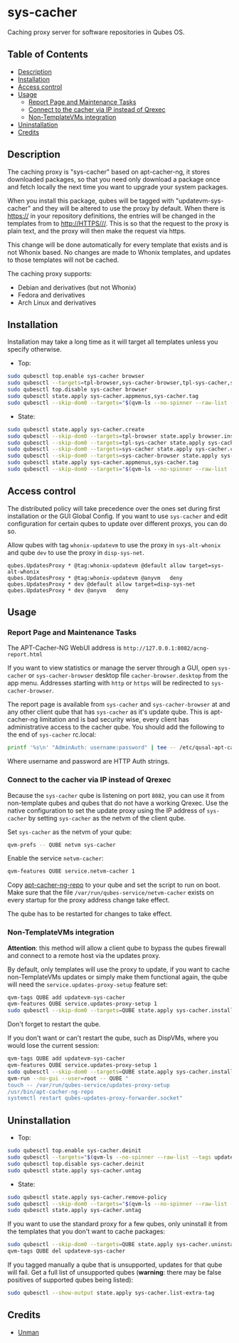 # sys-cacher

Caching proxy server for software repositories in Qubes OS.

## Table of Contents

*   [Description](#description)
*   [Installation](#installation)
*   [Access control](#access-control)
*   [Usage](#usage)
    *   [Report Page and Maintenance Tasks](#report-page-and-maintenance-tasks)
    *   [Connect to the cacher via IP instead of Qrexec](#connect-to-the-cacher-via-ip-instead-of-qrexec)
    *   [Non-TemplateVMs integration](#non-templatevms-integration)
*   [Uninstallation](#uninstallation)
*   [Credits](#credits)

## Description

The caching proxy is "sys-cacher" based on apt-cacher-ng, it stores downloaded
packages, so that you need only download a package once and fetch locally the
next time you want to upgrade your system packages.

When you install this package, qubes will be tagged with "updatevm-sys-cacher"
and they will be altered to use the proxy by default. When there is <https://>
in your repository definitions, the entries will be changed in the templates
from to <http://HTTPS///>. This is so that the request to the proxy is plain
text, and the proxy will then make the request via https.

This change will be done automatically for every template that exists and is
not Whonix based. No changes are made to Whonix templates, and updates to
those templates will not be cached.

The caching proxy supports:

*   Debian and derivatives (but not Whonix)
*   Fedora and derivatives
*   Arch Linux and derivatives

## Installation

Installation may take a long time as it will target all templates unless you
specify otherwise.

*   Top:

```sh
sudo qubesctl top.enable sys-cacher browser
sudo qubesctl --targets=tpl-browser,sys-cacher-browser,tpl-sys-cacher,sys-cacher state.apply
sudo qubesctl top.disable sys-cacher browser
sudo qubesctl state.apply sys-cacher.appmenus,sys-cacher.tag
sudo qubesctl --skip-dom0 --targets="$(qvm-ls --no-spinner --raw-list --tags updatevm-sys-cacher | tr "\n" ",")" state.apply sys-cacher.install-client
```

*   State:

<!-- pkg:begin:post-install -->

```sh
sudo qubesctl state.apply sys-cacher.create
sudo qubesctl --skip-dom0 --targets=tpl-browser state.apply browser.install
sudo qubesctl --skip-dom0 --targets=tpl-sys-cacher state.apply sys-cacher.install
sudo qubesctl --skip-dom0 --targets=sys-cacher state.apply sys-cacher.configure
sudo qubesctl --skip-dom0 --targets=sys-cacher-browser state.apply sys-cacher.configure-browser
sudo qubesctl state.apply sys-cacher.appmenus,sys-cacher.tag
sudo qubesctl --skip-dom0 --targets="$(qvm-ls --no-spinner --raw-list --tags updatevm-sys-cacher | tr "\n" ",")" state.apply sys-cacher.install-client
```

<!-- pkg:end:post-install -->

## Access control

The distributed policy will take precedence over the ones set during first
installation or the GUI Global Config. If you want to use `sys-cacher`
and edit configuration for certain qubes to update over different proxys, you
can do so.

Allow qubes with tag `whonix-updatevm` to use the proxy in `sys-alt-whonix`
and qube `dev` to use the proxy in `disp-sys-net`.

```qrexecpolicy
qubes.UpdatesProxy * @tag:whonix-updatevm @default allow target=sys-alt-whonix
qubes.UpdatesProxy * @tag:whonix-updatevm @anyvm   deny
qubes.UpdatesProxy * dev @default allow target=disp-sys-net
qubes.UpdatesProxy * dev @anyvm   deny
```

## Usage

### Report Page and Maintenance Tasks

The APT-Cacher-NG WebUI address is `http://127.0.0.1:8082/acng-report.html`

If you want to view statistics or manage the server through a GUI, open
`sys-cacher` or `sys-cacher-browser` desktop file `cacher-browser.desktop`
from the app menu. Addresses starting with `http` or `https` will be redirected
to `sys-cacher-browser`.

The report page is available from `sys-cacher` and `sys-cacher-browser` at
and any other client qube that has `sys-cacher` as it's update qube. This is
apt-cacher-ng limitation and is bad security wise, every client has
administrative access to the cacher qube.  You should add the following to the
end of `sys-cacher` rc.local:

```sh
printf '%s\n' "AdminAuth: username:password" | tee -- /etc/qusal-apt-cacher-ng/zzz_security.conf
```

Where username and password are HTTP Auth strings.

### Connect to the cacher via IP instead of Qrexec

Because the `sys-cacher` qube is listening on port `8082`, you can use it from
non-template qubes and qubes that do not have a working Qrexec. Use the native
configuration to set the update proxy using the IP address of `sys-cacher` by
setting `sys-cacher` as the netvm of the client qube.

Set `sys-cacher` as the netvm of your qube:

```sh
qvm-prefs -- QUBE netvm sys-cacher
```

Enable the service `netvm-cacher`:

```sh
qvm-features QUBE service.netvm-cacher 1
```

Copy [apt-cacher-ng-repo](files/client/bin/apt-cacher-ng-repo) to your qube
and set the script to run on boot. Make sure that the file
`/var/run/qubes-service/netvm-cacher` exists on every startup for the proxy
address change take effect.

The qube has to be restarted for changes to take effect.

### Non-TemplateVMs integration

**Attention**: this method will allow a client qube to bypass the qubes
firewall and connect to a remote host via the updates proxy.

By default, only templates will use the proxy to update, if you want to cache
non-TemplateVMs updates or simply make them functional again, the qube will
need the `service.updates-proxy-setup` feature set:

```sh
qvm-tags QUBE add updatevm-sys-cacher
qvm-features QUBE service.updates-proxy-setup 1
sudo qubesctl --skip-dom0 --targets=QUBE state.apply sys-cacher.install-client
```

Don't forget to restart the qube.

If you don't want or can't restart the qube, such as DispVMs, where you would
lose the current session:

```sh
qvm-tags QUBE add updatevm-sys-cacher
qvm-features QUBE service.updates-proxy-setup 1
sudo qubesctl --skip-dom0 --targets=QUBE state.apply sys-cacher.install-client
qvm-run --no-gui --user=root -- QUBE "
touch -- /var/run/qubes-service/updates-proxy-setup
/usr/bin/apt-cacher-ng-repo
systemctl restart qubes-updates-proxy-forwarder.socket"
```

## Uninstallation

*   Top:

```sh
sudo qubesctl top.enable sys-cacher.deinit
sudo qubesctl --targets="$(qvm-ls --no-spinner --raw-list --tags updatevm-sys-cacher | tr "\n" ",")" state.apply
sudo qubesctl top.disable sys-cacher.deinit
sudo qubesctl state.apply sys-cacher.untag
```

*   State:

```sh
sudo qubesctl state.apply sys-cacher.remove-policy
sudo qubesctl --skip-dom0 --targets="$(qvm-ls --no-spinner --raw-list --tags updatevm-sys-cacher | tr "\n" ",")" state.apply sys-cacher.uninstall-client
sudo qubesctl state.apply sys-cacher.untag
```

If you want to use the standard proxy for a few qubes, only uninstall it
from the templates that you don't want to cache packages:

```sh
sudo qubesctl --skip-dom0 --targets=QUBE state.apply sys-cacher.uninstall-client
qvm-tags QUBE del updatevm-sys-cacher
```

If you tagged manually a qube that is unsupported, updates for that qube will
fail. Get a full list of unsupported qubes (**warning**: there may be false
positives of supported qubes being listed):

```sh
sudo qubesctl --show-output state.apply sys-cacher.list-extra-tag
```

## Credits

*   [Unman](https://github.com/unman/shaker/tree/main/cacher)
